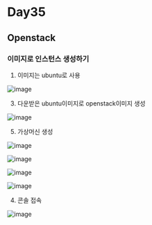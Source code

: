 # Day35

## Openstack

### 이미지로 인스턴스 생성하기

1. 이미지는 ubuntu로 사용

![image](https://github.com/JoEunSae/Metanet-Internship/assets/83803199/622c3cfe-445a-40f9-a78e-0a731e7468bd)

3. 다운받은 ubuntu이미지로 openstack이미지 생성

![image](https://github.com/JoEunSae/Metanet-Internship/assets/83803199/fdcf07b5-4454-40a8-a78c-d2b0ee511759)

5. 가상머신 생성

![image](https://github.com/JoEunSae/Metanet-Internship/assets/83803199/5f59b4ff-2918-4409-8ca6-4a01a496f497)

![image](https://github.com/JoEunSae/Metanet-Internship/assets/83803199/fb1bfba7-30ce-4801-aaa0-7d4b29ea6dcf)

![image](https://github.com/JoEunSae/Metanet-Internship/assets/83803199/5a7982c0-2ab4-460e-9b39-2577a13c96c2)

![image](https://github.com/JoEunSae/Metanet-Internship/assets/83803199/2ce3d610-0c1e-4c7c-a29d-6668b0f3e356)

4. 콘솔 접속

![image](https://github.com/JoEunSae/Metanet-Internship/assets/83803199/89effd9d-84d7-4176-984e-82a03c5fca63)


